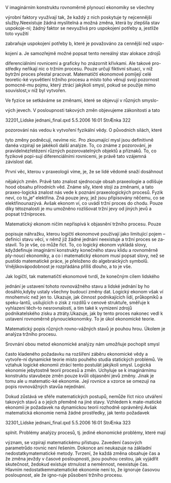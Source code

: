 
V imaginárním konstruktu rovnoměrně plynoucí ekonomiky se všechny

výrobní faktory využívají tak, že každý z nich poskytuje ty nejcennější služby.Neexistuje žádná myslitelná a možná změna, která by zlepšila stav uspokoje-ní; žádný faktor se nevyužívá pro uspokojení potřeby a, jestliže toto využití

zabraňuje uspokojení potřeby b, které je považováno za cennější než uspo-

kojení a. Je samozřejmě možné popsat tento nereálný stav alokace zdrojů

diferenciálními rovnicemi a graficky ho znázornit křivkami. Ale takové pro-středky neříkají nic o tržním procesu. Pouze určují fiktivní situaci, v níž bytržní proces přestal pracovat. Matematičtí ekonomové pomíjejí celé teoretic-ké vysvětlení tržního procesu a místo toho věnují svoji pozornost pomocné-mu pojmu, který ztrácí jakýkoli smysl, pokud se použije mimo souvislost,v níž byl vytvořen.

Ve fyzice se setkáváme se změnami, které se objevují v různých smyslo-

vých jevech. V posloupnosti takových změn objevujeme zákonitosti a tato

32201_Lidske jednani_final.qxd 5.5.2006 16:01 StrÆnka 322

pozorování nás vedou k vytvoření fyzikální vědy. O původních silách, které

tyto změny podněcují, nevíme nic. Pro zkoumající mysl jsou definitivně danéa vzpírají se jakékoli další analýze. To, co známe z pozorování, je pravidelnézřetězení různých pozorovatelných objektů a příznaků. To, co fyzikové popi-sují diferenciálními rovnicemi, je právě tato vzájemná závislost dat.

První věc, kterou v praxeologii víme, je, že se lidé vědomě snaží dosáhnout

nějakých změn. Právě tato znalost sjednocuje obsah praxeologie a odlišuje hood obsahu přírodních věd. Známe síly, které stojí za změnami, a tato praxeo-logická znalost nás vede k poznání praxeologických procesů. Fyzik neví, co to„je“ elektřina. Zná pouze jevy, jež jsou připisovány něčemu, co se elektřinounazývá. Avšak ekonom ví, co uvádí tržní proces do chodu. Pouze díky tétoznalosti je mu umožněno rozlišovat tržní jevy od jiných jevů a popsat tržníproces.

Matematický ekonom ničím nepřispívá k objasnění tržního procesu. Pouze

popisuje náhražku, kterou logičtí ekonomové používají jako limitující pojem –definici stavu věcí, v němž již žádné jednání neexistuje a tržní proces se za-stavil. To je vše, co může říct. To, co logický ekonom vykládá slovy, kdyždefinuje imaginární konstrukty konečného stavu klidu a rovnoměrně ply-noucí ekonomiky, a co i matematický ekonom musí popsat slovy, než se pustído matematické práce, je přeloženo do algebraických symbolů. Vnějškovápodobnost je rozpřádána příliš dlouho, a to je vše.

Jak logičtí, tak matematičtí ekonomové tvrdí, že konečným cílem lidského

jednání je ustavení tohoto rovnovážného stavu a lidské jednání by ho dosáhlo,kdyby ustaly všechny budoucí změny dat. Logický ekonom však ví mnohemvíc než jen to. Ukazuje, jak činnost podnikajících lidí, průkopníků a speku-lantů, usilujících o zisk z rozdílů v cenové struktuře, směřuje k vyhlazení těch-to nesrovnalostí, a tím také k vymizení zdrojů podnikatelského zisku a ztráty.Ukazuje, jak by tento proces nakonec vedl k ustavení rovnoměrně plynoucíekonomiky. To je úkol ekonomické teorie.

Matematický popis různých rovno-vážných stavů je pouhou hrou. Úkolem je analýza tržního procesu.

Srovnání obou metod ekonomické analýzy nám umožňuje pochopit smysl

často kladeného požadavku na rozšíření záběru ekonomické vědy a vytvoře-ní dynamické teorie místo pouhého studia statických problémů. Ve vztahuk logické ekonomii ztrácí tento postulát jakýkoli smysl. Logická ekonomie jebytostně teorií procesů a změn. Uchyluje se k imaginárnímu konstruktu stavubeze změn pouze kvůli objasnění jevů změny. Jinak je tomu ale u matematic-ké ekonomie. Její rovnice a vzorce se omezují na popis rovnovážných stavůa nejednání.

Dokud zůstává ve sféře matematických postupů, nemůže říct nico utváření takových stavů a o jejich přeměně na jiné stavy. Vzhledem k mate-matické ekonomii je požadavek na dynamickou teorii rozhodně oprávněný.Avšak matematická ekonomie nemá žádné prostředky, jak tento požadavek

32301_Lidske jednani_final.qxd 5.5.2006 16:01 StrÆnka 323

splnit. Problémy analýzy procesů, tj. jediné ekonomické problémy, které mají

význam, se vzpírají matematickému přístupu. Zavedení časových parametrůdo rovnic není řešením. Dokonce ani neukazuje na základní nedostatkymatematické metody. Tvrzení, že každá změna obsahuje čas a že změna jevždy v časové posloupnosti, jsou pouhou cestou, jak vyjádřit skutečnost, žedokud existuje strnulost a neměnnost, neexistuje čas. Hlavním nedostatkemmatematické ekonomie není to, že ignoruje časovou posloupnost, ale že igno-ruje působení tržního procesu.
